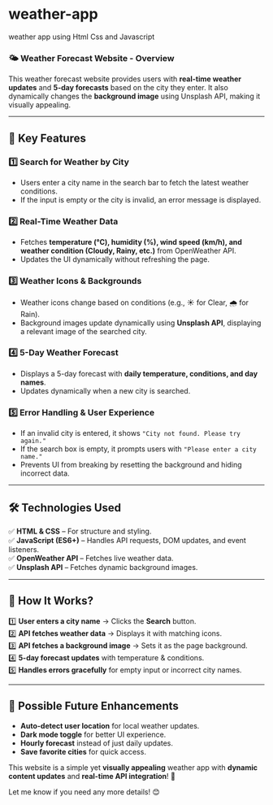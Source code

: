# weather-app
weather app using Html Css and Javascript




### 🌤 **Weather Forecast Website - Overview**  

This weather forecast website provides users with **real-time weather updates** and **5-day forecasts** based on the city they enter. It also dynamically changes the **background image** using Unsplash API, making it visually appealing.  

---

## **🔹 Key Features**  
### 1️⃣ **Search for Weather by City**  
- Users enter a city name in the search bar to fetch the latest weather conditions.  
- If the input is empty or the city is invalid, an error message is displayed.  

### 2️⃣ **Real-Time Weather Data**  
- Fetches **temperature (°C), humidity (%), wind speed (km/h), and weather condition (Cloudy, Rainy, etc.)** from OpenWeather API.  
- Updates the UI dynamically without refreshing the page.  

### 3️⃣ **Weather Icons & Backgrounds**  
- Weather icons change based on conditions (e.g., ☀️ for Clear, 🌧️ for Rain).  
- Background images update dynamically using **Unsplash API**, displaying a relevant image of the searched city.  

### 4️⃣ **5-Day Weather Forecast**  
- Displays a 5-day forecast with **daily temperature, conditions, and day names**.  
- Updates dynamically when a new city is searched.  

### 5️⃣ **Error Handling & User Experience**  
- If an invalid city is entered, it shows `"City not found. Please try again."`  
- If the search box is empty, it prompts users with `"Please enter a city name."`  
- Prevents UI from breaking by resetting the background and hiding incorrect data.  

---

## **🛠️ Technologies Used**  
✅ **HTML & CSS** – For structure and styling.  
✅ **JavaScript (ES6+)** – Handles API requests, DOM updates, and event listeners.  
✅ **OpenWeather API** – Fetches live weather data.  
✅ **Unsplash API** – Fetches dynamic background images.  

---

## **📌 How It Works?**
1️⃣ **User enters a city name** → Clicks the **Search** button.  
2️⃣ **API fetches weather data** → Displays it with matching icons.  
3️⃣ **API fetches a background image** → Sets it as the page background.  
4️⃣ **5-day forecast updates** with temperature & conditions.  
5️⃣ **Handles errors gracefully** for empty input or incorrect city names.  

---

## **🎯 Possible Future Enhancements**
- **Auto-detect user location** for local weather updates.  
- **Dark mode toggle** for better UI experience.  
- **Hourly forecast** instead of just daily updates.  
- **Save favorite cities** for quick access.  

This website is a simple yet **visually appealing** weather app with **dynamic content updates** and **real-time API integration**! 🚀  

Let me know if you need any more details! 😊
